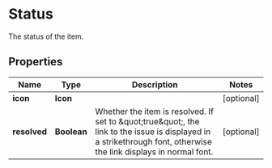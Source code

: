 

# Status

The status of the item.

## Properties

| Name | Type | Description | Notes |
|------------ | ------------- | ------------- | -------------|
|**icon** | **Icon** |  |  [optional] |
|**resolved** | **Boolean** | Whether the item is resolved. If set to \&quot;true\&quot;, the link to the issue is displayed in a strikethrough font, otherwise the link displays in normal font. |  [optional] |



